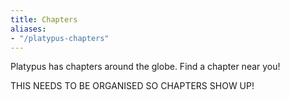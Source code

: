 ```yaml
---
title: Chapters
aliases:
- "/platypus-chapters"
---
```


Platypus has chapters around the globe. Find a chapter near you!


THIS NEEDS TO BE ORGANISED SO CHAPTERS SHOW UP!
